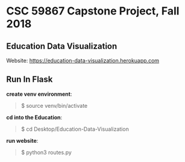 # CSC 59867 Capstone Project, Fall 2018

## Education Data Visualization
Website: https://education-data-visualization.herokuapp.com

## Run In Flask

**create venv environment**:
> $ source venv/bin/activate

**cd into the Education**:
> $ cd Desktop/Education-Data-Visualization

**run website**:
> $ python3 routes.py
